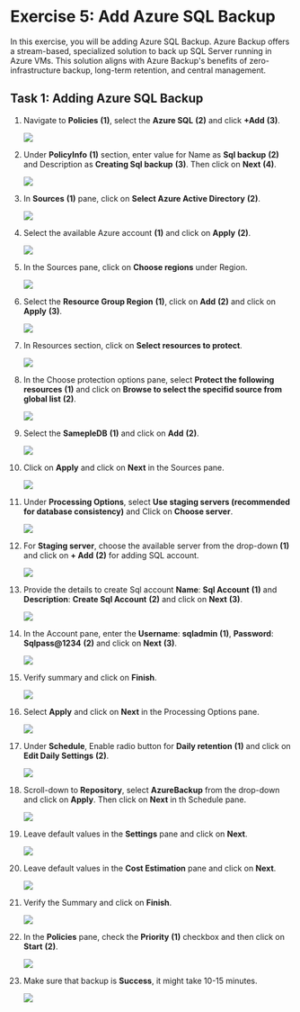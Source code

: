 # Exercise 5: Add Azure SQL Backup

In this exercise, you will be adding Azure SQL Backup. Azure Backup offers a stream-based, specialized solution to back up SQL Server running in Azure VMs. This solution aligns with Azure Backup's benefits of zero-infrastructure backup, long-term retention, and central management.

## Task 1: Adding Azure SQL Backup

1. Navigate to **Policies** **(1)**, select the **Azure SQL** **(2)** and click **+Add** **(3)**.

   ![](images/azuresql.png)
   
2. Under **PolicyInfo** **(1)** section, enter value for Name as **Sql backup** **(2)** and Description as **Creating Sql backup** **(3)**. Then click on **Next** **(4)**.

   ![](images/policyinfo.png)
   
3. In **Sources** **(1)** pane, click on **Select Azure Active Directory** **(2)**.

   ![](images/select-aad.png)
   
4. Select the available Azure account **(1)** and click on **Apply** **(2)**.

   ![](images/choose-azure.png)
   
5. In the Sources pane, click on **Choose regions** under Region.

   ![](images/choose-regions.png) 

6. Select the **Resource Group Region** **(1)**, click on **Add** **(2)** and click on **Apply** **(3)**.

   ![](images/add-regions.png)

7. In Resources section, click on **Select resources to protect**.

   ![](images/resource-protect.png)

8. In the Choose protection options pane, select **Protect the following resources** **(1)** and click on **Browse to select the specifid source from global list** **(2)**.

   ![](images/choose-protection-options.png)

9. Select the **SamepleDB** **(1)** and click on **Add** **(2)**.

   ![](images/select-sqldb.png)

10. Click on **Apply** and click on **Next** in the Sources pane.

    ![](images/protection-apply.png)

11. Under **Processing Options**, select **Use staging servers (recommended for database consistency)** and Click on **Choose server**.

    ![](images/choose-servers.png)

12. For **Staging server**, choose the available server from the drop-down **(1)** and click on **+ Add** **(2)** for adding SQL account.

    ![](images/staging-server.png)

13. Provide the details to create Sql account **Name**: **Sql Account** **(1)** and **Description**: **Create Sql Account** **(2)** and click on **Next** **(3)**.

    ![](images/adding-sqlaccount-new.png)

14. In the Account pane, enter the **Username**: **sqladmin** **(1)**, **Password**: **Sqlpass@1234** **(2)** and click on **Next** **(3)**.

    ![](images/sqlaccount-creds.png)

15. Verify summary and click on **Finish**.

    ![](images/sqlaccount-finish.png)

16. Select **Apply** and click on **Next** in the Processing Options pane.

    ![](images/staging-apply.png)

17. Under **Schedule**, Enable radio button for **Daily retention** **(1)** and click on **Edit Daily Settings** **(2)**.

    ![](images/schedule-dr.png)

18. Scroll-down to **Repository**, select **AzureBackup** from the drop-down and click on **Apply**. Then click on **Next** in th Schedule pane.

    ![](images/repository-azurebackup.png)

19. Leave default values in the **Settings** pane and click on **Next**.

    ![](images/specify-setitings.png)

20. Leave default values in the **Cost Estimation** pane and click on **Next**.

    ![](images/cost-estimation-sql.png)

21. Verify the Summary and click on **Finish**.

    ![](images/summary-sqlpolicy.png)

22. In the **Policies** pane, check the **Priority** **(1)** checkbox and then click on **Start** **(2)**.

    ![](images/start-azuresql.png)

23. Make sure that backup is **Success**, it might take 10-15 minutes.

    ![](images/success-azuresql.png)

